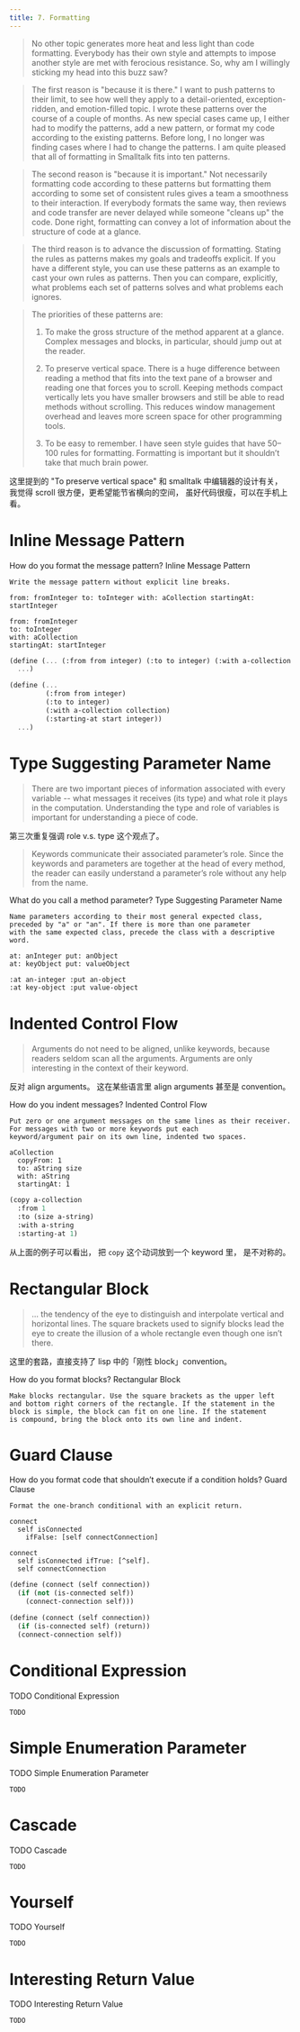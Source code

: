 ```yaml
---
title: 7. Formatting
---
```


> No other topic generates more heat and less light than code
> formatting. Everybody has their own style and attempts to impose
> another style are met with ferocious resistance. So, why am I
> willingly sticking my head into this buzz saw?

> The first reason is "because it is there." I want to push patterns
> to their limit, to see how well they apply to a detail-oriented,
> exception-ridden, and emotion-filled topic. I wrote these patterns
> over the course of a couple of months. As new special cases came up,
> I either had to modify the patterns, add a new pattern, or format my
> code according to the existing patterns. Before long, I no longer
> was finding cases where I had to change the patterns. I am quite
> pleased that all of formatting in Smalltalk fits into ten patterns.

> The second reason is "because it is important." Not necessarily
> formatting code according to these patterns but formatting them
> according to some set of consistent rules gives a team a smoothness
> to their interaction. If everybody formats the same way, then
> reviews and code transfer are never delayed while someone "cleans
> up" the code. Done right, formatting can convey a lot of information
> about the structure of code at a glance.

> The third reason is to advance the discussion of formatting.
> Stating the rules as patterns makes my goals and tradeoffs explicit.
> If you have a different style, you can use these patterns as an
> example to cast your own rules as patterns. Then you can compare,
> explicitly, what problems each set of patterns solves and what
> problems each ignores.

> The priorities of these patterns are:
>
> 1. To make the gross structure of the method apparent at a glance.
>    Complex messages and blocks, in particular, should jump out at
>    the reader.
>
> 2. To preserve vertical space. There is a huge difference between
>    reading a method that fits into the text pane of a browser and
>    reading one that forces you to scroll. Keeping methods compact
>    vertically lets you have smaller browsers and still be able to
>    read methods without scrolling. This reduces window management
>    overhead and leaves more screen space for other programming
>    tools.
>
> 3. To be easy to remember. I have seen style guides that have 50–100
>    rules for formatting. Formatting is important but it shouldn’t
>    take that much brain power.

这里提到的 "To preserve vertical space"
和 smalltalk 中编辑器的设计有关，
我觉得 scroll 很方便，更希望能节省横向的空间，
虽好代码很瘦，可以在手机上看。

# Inline Message Pattern

<question>
  How do you format the message pattern?

  <answer>
    Inline Message Pattern

    Write the message pattern without explicit line breaks.
  </answer>
</question>

```smalltalk
from: fromInteger to: toInteger with: aCollection startingAt: startInteger

from: fromInteger
to: toInteger
with: aCollection
startingAt: startInteger
```

```scheme
(define (... (:from from integer) (:to to integer) (:with a-collection collection) (:starting-at start integer))
  ...)

(define (...
         (:from from integer)
         (:to to integer)
         (:with a-collection collection)
         (:starting-at start integer))
  ...)
```

# Type Suggesting Parameter Name

> There are two important pieces of information associated with every
> variable -- what messages it receives (its type) and what role it
> plays in the computation. Understanding the type and role of
> variables is important for understanding a piece of code.

第三次重复强调 role v.s. type 这个观点了。

> Keywords communicate their associated parameter’s role. Since the
> keywords and parameters are together at the head of every method,
> the reader can easily understand a parameter’s role without any
> help from the name.

<question>
  What do you call a method parameter?

  <answer>
    Type Suggesting Parameter Name

    Name parameters according to their most general expected class,
    preceded by "a" or "an". If there is more than one parameter
    with the same expected class, precede the class with a descriptive word.
  </answer>
</question>

```smalltalk
at: anInteger put: anObject
at: keyObject put: valueObject
```

```scheme
:at an-integer :put an-object
:at key-object :put value-object
```

# Indented Control Flow

> Arguments do not need to be aligned, unlike keywords, because
> readers seldom scan all the arguments. Arguments are only
> interesting in the context of their keyword.

反对 align arguments。
这在某些语言里 align arguments 甚至是 convention。

<question>
  How do you indent messages?

  <answer>
    Indented Control Flow

    Put zero or one argument messages on the same lines as their receiver.
    For messages with two or more keywords put each
    keyword/argument pair on its own line, indented two spaces.
  </answer>
</question>

```smalltalk
aCollection
  copyFrom: 1
  to: aString size
  with: aString
  startingAt: 1
```

```scheme
(copy a-collection
  :from 1
  :to (size a-string)
  :with a-string
  :starting-at 1)
```

从上面的例子可以看出，
把 `copy` 这个动词放到一个 keyword 里，
是不对称的。

# Rectangular Block

> ... the tendency of the eye to distinguish and interpolate vertical
> and horizontal lines. The square brackets used to signify blocks
> lead the eye to create the illusion of a whole rectangle even though
> one isn’t there.

这里的套路，直接支持了 lisp 中的「刚性 block」convention。

<question>
  How do you format blocks?

  <answer>
    Rectangular Block

    Make blocks rectangular. Use the square brackets as the upper left
    and bottom right corners of the rectangle. If the statement in the
    block is simple, the block can fit on one line. If the statement
    is compound, bring the block onto its own line and indent.
  </answer>
</question>

# Guard Clause

<question>
  How do you format code that shouldn’t execute if a condition holds?

  <answer>
    Guard Clause

    Format the one-branch conditional with an explicit return.
  </answer>
</question>

```smalltalk
connect
  self isConnected
    ifFalse: [self connectConnection]

connect
  self isConnected ifTrue: [^self].
  self connectConnection
```

```scheme
(define (connect (self connection))
  (if (not (is-connected self))
    (connect-connection self)))

(define (connect (self connection))
  (if (is-connected self) (return))
  (connect-connection self))
```

# Conditional Expression

<question>
  TODO

  <answer>
    Conditional Expression

    TODO
  </answer>
</question>

# Simple Enumeration Parameter

<question>
  TODO

  <answer>
    Simple Enumeration Parameter

    TODO
  </answer>
</question>

# Cascade

<question>
  TODO

  <answer>
    Cascade

    TODO
  </answer>
</question>

# Yourself

<question>
  TODO

  <answer>
    Yourself

    TODO
  </answer>
</question>

# Interesting Return Value

<question>
  TODO

  <answer>
    Interesting Return Value

    TODO
  </answer>
</question>
